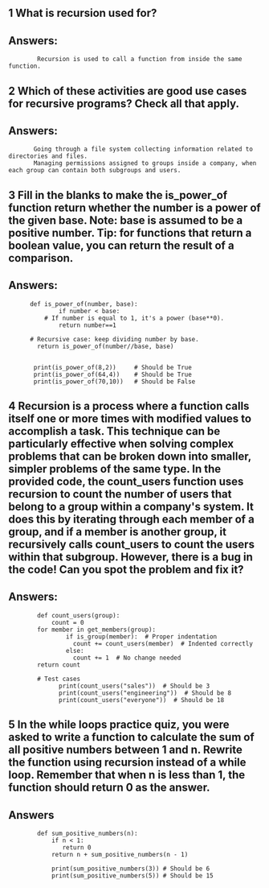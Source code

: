 ## 1 What is recursion used for?

## Answers:
            Recursion is used to call a function from inside the same function.

## 2 Which of these activities are good use cases for recursive programs? Check all that apply.

## Answers:
           Going through a file system collecting information related to directories and files.
           Managing permissions assigned to groups inside a company, when each group can contain both subgroups and users.

## 3 Fill in the blanks to make the is_power_of function return whether the number is a power of the given base. Note: base is assumed to be a positive number. Tip: for functions that return a boolean value, you can return the result of a comparison.

## Answers:
          def is_power_of(number, base):
                  if number < base:
              # If number is equal to 1, it's a power (base**0).
                  return number==1

          # Recursive case: keep dividing number by base.
            return is_power_of(number//base, base)


           print(is_power_of(8,2))     # Should be True
           print(is_power_of(64,4))    # Should be True
           print(is_power_of(70,10))   # Should be False

## 4  Recursion is a process where a function calls itself one or more times with modified values to accomplish a task. This technique can be particularly effective when solving complex problems that can be broken down into smaller, simpler problems of the same type. In the provided code, the count_users function uses recursion to count the number of users that belong to a group within a company's system. It does this by iterating through each member of a group, and if a member is another group, it recursively calls count_users to count the users within that subgroup. However, there is a bug in the code! Can you spot the problem and fix it?

## Answers:
            def count_users(group):
                count = 0
            for member in get_members(group):
                    if is_group(member):  # Proper indentation
                      count += count_users(member)  # Indented correctly
                    else:
                      count += 1  # No change needed
            return count

            # Test cases
                  print(count_users("sales"))  # Should be 3
                  print(count_users("engineering"))  # Should be 8
                  print(count_users("everyone"))  # Should be 18

## 5 In the while loops practice quiz, you were asked to write a function to calculate the sum of all positive numbers between 1 and n. Rewrite the function using recursion instead of a while loop. Remember that when n is less than 1, the function should return 0 as the answer.

## Answers
            def sum_positive_numbers(n):
                if n < 1:
                   return 0
                return n + sum_positive_numbers(n - 1)

                print(sum_positive_numbers(3)) # Should be 6
                print(sum_positive_numbers(5)) # Should be 15
